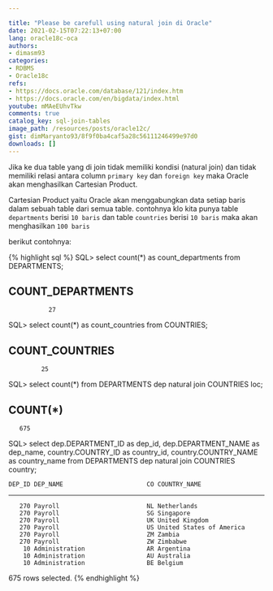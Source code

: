 ```yaml
---

title: "Please be carefull using natural join di Oracle"
date: 2021-02-15T07:22:13+07:00
lang: oracle18c-oca
authors:
- dimasm93
categories:
- RDBMS
- Oracle18c
refs: 
- https://docs.oracle.com/database/121/index.htm
- https://docs.oracle.com/en/bigdata/index.html
youtube: mMAeEUhvTkw
comments: true
catalog_key: sql-join-tables
image_path: /resources/posts/oracle12c/
gist: dimMaryanto93/8f9f0ba4caf5a28c56111246499e97d0
downloads: []
---
```


Jika ke dua table yang di join tidak memiliki kondisi (natural join) dan tidak memiliki relasi antara column `primary key` dan `foreign key` maka Oracle akan menghasilkan Cartesian Product.

<!--more-->

Cartesian Product yaitu Oracle akan menggabungkan data setiap baris dalam sebuah table dari semua table. contohnya klo kita punya table `departments` berisi `10 baris` dan table `countries` berisi `10 baris` maka akan menghasilkan `100 baris`

berikut contohnya:

{% highlight sql %}
SQL> select count(*) as count_departments
from DEPARTMENTS;

COUNT_DEPARTMENTS
-----------------
               27

SQL> select count(*) as count_countries
from COUNTRIES;

COUNT_COUNTRIES
---------------
             25

SQL> select count(*)
from DEPARTMENTS dep
         natural join COUNTRIES loc;

  COUNT(*)
----------
       675

SQL> select dep.DEPARTMENT_ID       as dep_id,
       dep.DEPARTMENT_NAME          as dep_name,
       country.COUNTRY_ID           as country_id,
       country.COUNTRY_NAME         as country_name
from DEPARTMENTS dep
         natural join COUNTRIES country;

    DEP_ID DEP_NAME                       CO COUNTRY_NAME
---------- ------------------------------ -- ----------------------------------------
       270 Payroll                        NL Netherlands
       270 Payroll                        SG Singapore
       270 Payroll                        UK United Kingdom
       270 Payroll                        US United States of America
       270 Payroll                        ZM Zambia
       270 Payroll                        ZW Zimbabwe
        10 Administration                 AR Argentina
        10 Administration                 AU Australia
        10 Administration                 BE Belgium

675 rows selected.
{% endhighlight %}